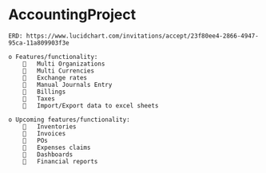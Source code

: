 # AccountingProject
	ERD: https://www.lucidchart.com/invitations/accept/23f80ee4-2866-4947-95ca-11a809903f3e
	
	o Features/functionality:	
	    	Multi Organizations
	    	Multi Currencies
	    	Exchange rates
	    	Manual Journals Entry
	    	Billings
	    	Taxes
	    	Import/Export data to excel sheets  
	
	o Upcoming features/functionality:  
	    	Inventories
	    	Invoices
	    	POs
	    	Expenses claims 
	    	Dashboards
	    	Financial reports
